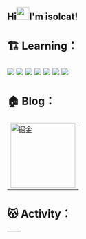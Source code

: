 <h2 align="left">
 <abc>
  <br>Hi<img src="https://user-images.githubusercontent.com/42378118/110234147-e3259600-7f4e-11eb-95be-0c4047144dea.gif" width="30">I'm isolcat!<br>
  
### 🏗️ Learning：

 <code><img src="https://img.shields.io/badge/HTML5-E34F26?style=for-the-badge&logo=html5&logoColor=white"/></code>
 <code><img src="https://img.shields.io/badge/CSS3-1572B6?style=for-the-badge&logo=css3&logoColor=white"/></code>
 <code><img src="https://img.shields.io/badge/JavaScript-F7DF1E?style=for-the-badge&logo=javascript&logoColor=black"/></code>
 <code><img src="https://img.shields.io/badge/Sass-CC6699?style=for-the-badge&logo=sass&logoColor=white"/></code>
 <code><img src="https://img.shields.io/badge/typescript-%23007ACC.svg?style=for-the-badge&logo=typescript&logoColor=white"/></code>
 <code><img src="https://img.shields.io/badge/node.js-6DA55F?style=for-the-badge&logo=node.js&logoColor=white"/></code>
 <code><img src="https://img.shields.io/badge/vuejs-%2335495e.svg?style=for-the-badge&logo=vuedotjs&logoColor=%234FC08D"/></code>

### 🏠 Blog：
<table>
  <tr>
    <td>
      <a href="https://juejin.cn/user/1170301184384622" target="_blank">
        <img width="150" src="https://dd-static.jd.com/ddimg/jfs/t1/191855/4/28211/12576/632fd5e9Edf5b8607/3ea78b607f12776c.png"  alt="掘金">
      </a>
    </td>
  </tr>
</table>

### 😽 Activity：
| <img align="center" src="https://github-readme-stats.vercel.app/api?username=isolcat&show_icons=true&theme=vue&hide_border=true&count_private=true" alt="" /> | <img align="center" src="https://github-readme-stats.vercel.app/api/top-langs/?username=isolcat&layout=compact&theme=buefy&hide_border=true" alt="" /> |
| ----------------------------------------------------------------------------------------------------------------------------------------------- | --------------------------------------------------------------------------------------------------------------------------------------------------------- |
